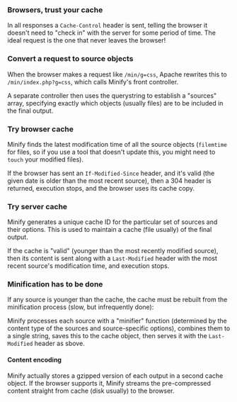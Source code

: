 ### Browsers, trust your cache

In all responses a `Cache-Control` header is sent, telling the browser it doesn't need to "check in" with the server for some period of time. The ideal request is the one that never leaves the browser!

### Convert a request to source objects

When the browser makes a request like `/min/g=css`, Apache rewrites this to `/min/index.php?g=css`, which calls Minify's front controller.

A separate controller then uses the querystring to establish a "sources" array, specifying exactly which objects (usually files) are to be included in the final output.

### Try browser cache

Minify finds the latest modification time of all the source objects (`filemtime` for files, so if you use a tool that doesn't update this, you might need to `touch` your modified files).

If the browser has sent an `If-Modified-Since` header, and it's valid (the given date is older than the most recent source), then a 304 header is returned, execution stops, and the browser uses its cache copy.

### Try server cache

Minify generates a unique cache ID for the particular set of sources and their options. This is used to maintain a cache (file usually) of the final output.

If the cache is "valid" (younger than the most recently modified source), then its content is sent along with a `Last-Modified` header with the most recent source's modification time, and execution stops.

### Minification has to be done

If any source is younger than the cache, the cache must be rebuilt from the minification process (slow, but infrequently done):

Minify processes each source with a "minifier" function (determined by the content type of the sources and source-specific options), combines them to a single string, saves this to the cache object, then serves it with the `Last-Modified` header as sbove.

#### Content encoding

Minify actually stores a gzipped version of each output in a second cache object. If the browser supports it, Minify streams the pre-compressed content straight from cache (disk usually) to the browser.
